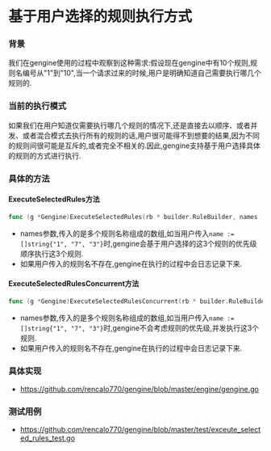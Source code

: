 # 基于用户选择的规则执行方式
### 背景
我们在gengine使用的过程中观察到这种需求:假设现在gengine中有10个规则,规则名编号从"1"到"10",当一个请求过来的时候,用户是明确知道自己需要执行哪几个规则的.

### 当前的执行模式
如果我们在用户知道仅需要执行哪几个规则的情况下,还是直接去以顺序、或者并发、或者混合模式去执行所有的规则的话,用户很可能得不到想要的结果,因为不同的规则间很可能是互斥的,或者完全不相关的.因此,gengine支持基于用户选择具体的规则的方式进行执行.

### 具体的方法

#### ExecuteSelectedRules方法
```go
func (g *Gengine)ExecuteSelectedRules(rb * builder.RuleBuilder, names []string)
```
- names参数,传入的是多个规则名称组成的数组,如当用户传入```name :=[]string{"1", "7", "3"}```时,gengine会基于用户选择的这3个规则的优先级顺序执行这3个规则.  
- 如果用户传入的规则名不存在,gengine在执行的过程中会日志记录下来.

#### ExecuteSelectedRulesConcurrent方法
```go
func (g *Gengine)ExecuteSelectedRulesConcurrent(rb * builder.RuleBuilder, names []string) 
```
- names参数,传入的是多个规则名称组成的数组,如当用户传入```name :=[]string{"1", "7", "3"}```时,gengine不会考虑规则的优先级,并发执行这3个规则.  
- 如果用户传入的规则名不存在,gengine在执行的过程中会日志记录下来.

### 具体实现
- https://github.com/rencalo770/gengine/blob/master/engine/gengine.go

### 测试用例
- https://github.com/rencalo770/gengine/blob/master/test/exceute_selected_rules_test.go

